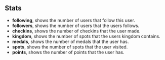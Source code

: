 Stats
-----

 - **following**, shows the number of users that follow this user.
 - **followers**, shows the number of users that the users follows.
 - **checkins**, shows the number of checkins that the user made.
 - **kingdom**, shows the number of spots that the users kingdom contains.
 - **medals**, shows the number of medals that the user has.
 - **spots**, shows the number of spots that the user visited.
 - **points**, shows the number of points that the user has.